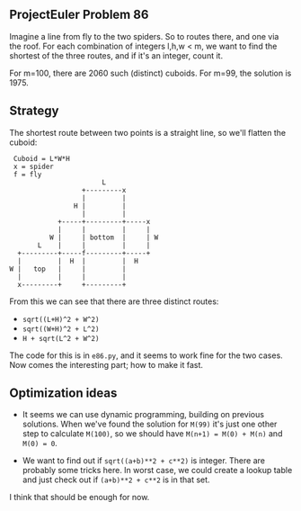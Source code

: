ProjectEuler Problem 86
-----------------------

Imagine a line from fly to the two spiders. So to routes there, and one via the
roof. For each combination of integers l,h,w < m, we want to find the shortest
of the three routes, and if it's an integer, count it.

For m=100, there are 2060 such (distinct) cuboids.
For m=99, the solution is 1975.

Strategy
--------

The shortest route between two points is a straight line, so we'll flatten the
cuboid:

     Cuboid = L*W*H
     x = spider
     f = fly
                           L
                      +---------x
                      |         |
                    H |         |
                      |         |
                +-----+---------+-----x
                |     |         |     |
              W |     | bottom  |     | W
           L    |     |         |     |
      +---------+-----f---------+-----+
      |         |  H  |         |  H
    W |   top   |     |         |
      |         |     |         |
      x---------+     +---------+

From this we can see that there are three distinct routes:

  * `sqrt((L+H)^2 + W^2)`
  * `sqrt((W+H)^2 + L^2)`
  * `H + sqrt(L^2 + W^2)`

The code for this is in `e86.py`, and it seems to work fine for the two cases.
Now comes the interesting part; how to make it fast.

Optimization ideas
------------------

  * It seems we can use dynamic programming, building on previous solutions.
    When we've found the solution for `M(99)` it's just one other step to
    calculate `M(100)`, so we should have `M(n+1) = M(0) + M(n)` and `M(0) = 0`.

  * We want to find out if `sqrt((a+b)**2 + c**2)` is integer. There are
    probably some tricks here. In worst case, we could create a lookup table
    and just check out if `(a+b)**2 + c**2` is in that set.

I think that should be enough for now.
